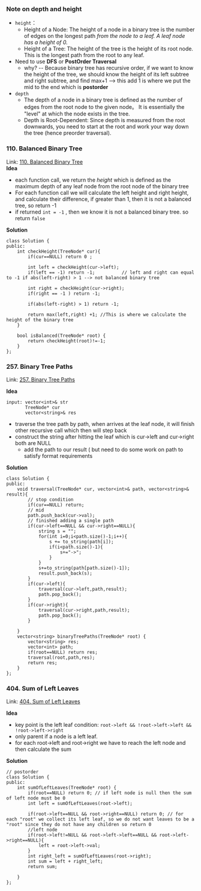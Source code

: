 ### Note on depth and height
- `height`：
  - Height of a Node: The height of a node in a binary tree is the number of edges on the longest path _from the node to a leaf. A leaf node has a height of 0._
  - Height of a Tree: The height of the tree is the height of its root node. This is the longest path from the root to any leaf.
- Need to use **DFS** or **PostOrder Traversal**
  - why? -- Because binary tree has recursive order, if we want to know the height of the tree, we should know the height of its left subtree and right subtree, and find max+1 --> this add 1 is where we put the mid to the end which is **postorder**
- `depth `
  - The depth of a node in a binary tree is defined as the number of edges from the root node to the given node。 It is essentially the "level" at which the node exists in the tree.
  - Depth is Root-Dependent: Since depth is measured from the root downwards, you need to start at the root and work your way down the tree (hence preorder traversal).   




### 110. Balanced Binary Tree
Link: [110. Balanced Binary Tree]() \
**Idea**
- each function call, we return the _height_ which is defined as the maximum depth of any leaf node from the root node of the binary tree
- For each function call we will calculate the left height and right height, and calculate their difference, if greater than 1, then it is not a balanced tree, so return -1
- if returned `int = -1` , then we know it is not a balanced binary tree. so return `false`

**Solution**

```ccp
class Solution {
public:
    int checkHeight(TreeNode* cur){
        if(cur==NULL) return 0 ;
        
        int left = checkHeight(cur->left);
        if(left == -1) return -1;          // left and right can equal to -1 if abs(left-right) > 1 --> not balanced binary tree

        int right = checkHeight(cur->right);
        if(right == -1 ) return -1;

        if(abs(left-right) > 1) return -1;

        return max(left,right) +1; //This is where we calculate the height of the binary tree        
    }

    bool isBalanced(TreeNode* root) {
        return checkHeight(root)!=-1;
    }
};
```
### 257. Binary Tree Paths
Link: [257. Binary Tree Paths](https://leetcode.com/problems/binary-tree-paths/description/)

**Idea**

```ccp
input: vector<int>& str
       TreeNode* cur
       vector<string>& res 
```
- traverse the tree path by path, when arrives at the leaf node, it will finish other recursive call which then will step back
- construct the string after hitting the leaf which is cur->left and cur->right both are NULL
  - add the path to our result ( but need to do some work on path to satisfy format requirements  

**Solution**
```ccp
class Solution {
public:
    void traversal(TreeNode* cur, vector<int>& path, vector<string>& result){
        // stop condition 
        if(cur==NULL) return;
        // mid 
        path.push_back(cur->val);
        // finished adding a single path
        if(cur->left==NULL && cur->right==NULL){
            string s = "";
            for(int i=0;i<path.size()-1;i++){
                s += to_string(path[i]);
                if(i<path.size()-1){
                    s+="->";
                }
            }
            s+=to_string(path[path.size()-1]);
            result.push_back(s);
        }
        if(cur->left){
            traversal(cur->left,path,result);
            path.pop_back();
        }
        if(cur->right){
            traversal(cur->right,path,result);
            path.pop_back();
        }
        
    }
    vector<string> binaryTreePaths(TreeNode* root) {
        vector<string> res;
        vector<int> path;
        if(root==NULL) return res;
        traversal(root,path,res);
        return res;
    }
};
```

### 404. Sum of Left Leaves
Link: [404. Sum of Left Leaves](https://leetcode.com/problems/sum-of-left-leaves/description/)

**Idea**
- key point is the left leaf condition: `root->left && !root->left->left && !root->left->right`
- only parent if a node is a left leaf.
- for each root->left and root->right we have to reach the left node and then calculate the sum

**Solution**

```ccp
// postorder 
class Solution {
public:
    int sumOfLeftLeaves(TreeNode* root) {
        if(root==NULL) return 0; // if left node is null then the sum of left node must be 0
        int left = sumOfLeftLeaves(root->left);
        
        if(root->left==NULL && root->right==NULL) return 0; // for each "root" we collect its left leaf, so we do not want leaves to be a "root" since they do not have any children so return 0 
        //left node
        if(root->left!=NULL && root->left->left==NULL && root->left->right==NULL){
            left = root->left->val;
        }
        int right_left = sumOfLeftLeaves(root->right);
        int sum = left + right_left;
        return sum;

    }
};
```


